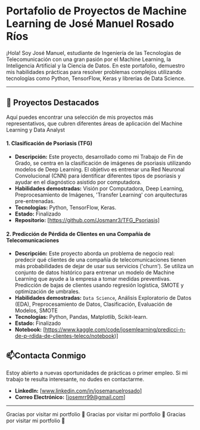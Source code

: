 # Portafolio de Proyectos de Machine Learning de José Manuel Rosado Ríos

¡Hola! Soy José Manuel, estudiante de Ingeniería de las Tecnologías de Telecomunicación con una gran pasión por el Machine Learning, la Inteligencia Artificial y la Ciencia de Datos. En este portafolio, demuestro mis habilidades prácticas para resolver problemas complejos utilizando tecnologías como Python, TensorFlow, Keras y librerías de Data Science.

---

## 🚀 Proyectos Destacados

Aquí puedes encontrar una selección de mis proyectos más representativos, que cubren diferentes áreas de aplicación del Machine Learning y Data Analyst

#### **1. Clasificación de Psoriasis (TFG)**
* **Descripción:** Este proyecto, desarrollado como mi Trabajo de Fin de Grado, se centra en la clasificación de imágenes de psoriasis utilizando modelos de Deep Learning. El objetivo es entrenar una Red Neuronal Convolucional (CNN) para identificar diferentes tipos de psoriasis y ayudar en el diagnóstico asistido por computadora.
* **Habilidades demostradas:** Visión por Computadora, Deep Learning, Preprocesamiento de Imágenes, 'Transfer Learning' con arquitecturas pre-entrenadas.
* **Tecnologías:** Python, TensorFlow, Keras.
* **Estado:** Finalizado
* **Repositorio:** [https://github.com/Josmanr3/TFG_Psoriasis]

#### **2. Predicción de Pérdida de Clientes en una Compañía de Telecomunicaciones**
* **Descripción:** Este proyecto aborda un problema de negocio real: predecir qué clientes de una compañía de telecomunicaciones tienen más probabilidades de dejar de usar sus servicios ('churn'). Se utiliza un conjunto de datos histórico para entrenar un modelo de Machine Learning que ayude a la empresa a tomar medidas preventivas. Predicción de bajas de clientes usando regresión logística, SMOTE y optimización de umbrales. 
* **Habilidades demostradas:** `Data Science`, Análisis Exploratorio de Datos (EDA), Preprocesamiento de Datos, Clasificación, Evaluación de Modelos, SMOTE
* **Tecnologías:** Python, Pandas, Matplotlib, Scikit-learn.
* **Estado:** Finalizado
* **Notebook:** [https://www.kaggle.com/code/josemlearning/predicci-n-de-p-rdida-de-clientes-teleco/notebook)]

## 📫Contacta Conmigo

Estoy abierto a nuevas oportunidades de prácticas o primer empleo. Si mi trabajo te resulta interesante, no dudes en contactarme.

* **LinkedIn:** [www.linkedin.com/in/josemanuelrosado]
* **Correo Electrónico:** [josemrr99@gmail.com]
  
---

Gracias por visitar mi portfolio 🚀
Gracias por visitar mi portfolio 🚀
Gracias por visitar mi portfolio 🚀
